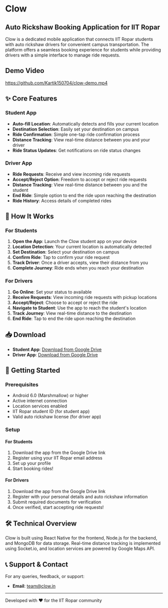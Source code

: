 # Clow

## Auto Rickshaw Booking Application for IIT Ropar

Clow is a dedicated mobile application that connects IIT Ropar students with auto rickshaw drivers for convenient campus transportation. The platform offers a seamless booking experience for students while providing drivers with a simple interface to manage ride requests.

## Demo Video

https://github.com/Kartik150704/clow-demo.mp4

## ✨ Core Features

### Student App

- **Auto-fill Location**: Automatically detects and fills your current location
- **Destination Selection**: Easily set your destination on campus
- **Ride Confirmation**: Simple one-tap ride confirmation process
- **Distance Tracking**: View real-time distance between you and your driver
- **Ride Status Updates**: Get notifications on ride status changes

### Driver App

- **Ride Requests**: Receive and view incoming ride requests
- **Accept/Reject Option**: Freedom to accept or reject ride requests
- **Distance Tracking**: View real-time distance between you and the student
- **End Ride**: Simple option to end the ride upon reaching the destination
- **Ride History**: Access details of completed rides

## 🚀 How It Works

### For Students
1. **Open the App**: Launch the Clow student app on your device
2. **Location Detection**: Your current location is automatically detected
3. **Set Destination**: Select your destination on campus
4. **Confirm Ride**: Tap to confirm your ride request
5. **Track Driver**: Once a driver accepts, view their distance from you
6. **Complete Journey**: Ride ends when you reach your destination

### For Drivers
1. **Go Online**: Set your status to available
2. **Receive Requests**: View incoming ride requests with pickup locations
3. **Accept/Reject**: Choose to accept or reject the ride
4. **Navigate to Student**: Use the app to reach the student's location
5. **Track Journey**: View real-time distance to the destination
6. **End Ride**: Tap to end the ride upon reaching the destination

## 📥 Download

- **Student App**: [Download from Google Drive](https://drive.google.com/file/d/LINK_TO_STUDENT_APP/view)
- **Driver App**: [Download from Google Drive](https://drive.google.com/file/d/LINK_TO_DRIVER_APP/view)

## 🚀 Getting Started

### Prerequisites

- Android 6.0 (Marshmallow) or higher
- Active internet connection
- Location services enabled
- IIT Ropar student ID (for student app)
- Valid auto rickshaw license (for driver app)

### Setup

#### For Students
1. Download the app from the Google Drive link
2. Register using your IIT Ropar email address
3. Set up your profile
4. Start booking rides!

#### For Drivers
1. Download the app from the Google Drive link
2. Register with your personal details and auto rickshaw information
3. Submit required documents for verification
4. Once verified, start accepting ride requests!

## 🛠️ Technical Overview

Clow is built using React Native for the frontend, Node.js for the backend, and MongoDB for data storage. Real-time distance tracking is implemented using Socket.io, and location services are powered by Google Maps API.

## 📞 Support & Contact

For any queries, feedback, or support:

- **Email**: team@clow.in

---

Developed with ❤️ for the IIT Ropar community
